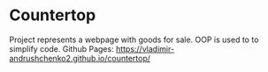 # Countertop

Project represents a webpage with goods for sale. OOP is used to to simplify code.
Github Pages:  https://vladimir-andrushchenko2.github.io/countertop/

